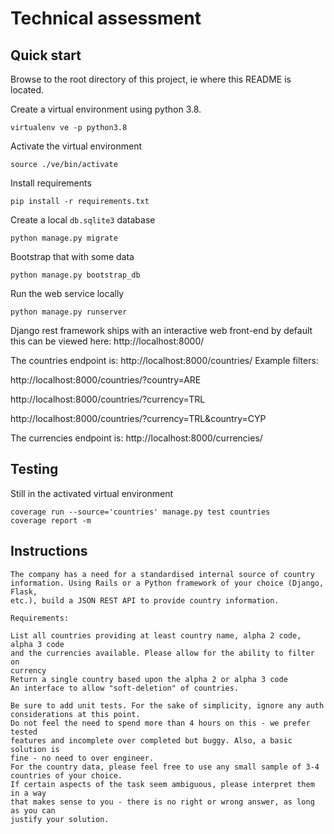 # Technical assessment

Quick start
--------------
Browse to the root directory of this project, ie where this README is located.

Create a virtual environment using python 3.8.

	virtualenv ve -p python3.8

Activate the virtual environment

	source ./ve/bin/activate

Install requirements

	pip install -r requirements.txt

Create a local `db.sqlite3` database

	python manage.py migrate

Bootstrap that with some data

	python manage.py bootstrap_db

Run the web service locally

	python manage.py runserver

Django rest framework ships with an interactive web front-end by default this can be viewed here: http://localhost:8000/

The countries endpoint is: http://localhost:8000/countries/
Example filters:

http://localhost:8000/countries/?country=ARE

http://localhost:8000/countries/?currency=TRL

http://localhost:8000/countries/?currency=TRL&country=CYP

The currencies endpoint is: http://localhost:8000/currencies/

Testing
---------
Still in the activated virtual environment

	coverage run --source='countries' manage.py test countries
	coverage report -m

Instructions
--------------

	The company has a need for a standardised internal source of country
	information. Using Rails or a Python framework of your choice (Django, Flask,
	etc.), build a JSON REST API to provide country information.

	Requirements:

	List all countries providing at least country name, alpha 2 code, alpha 3 code
	and the currencies available. Please allow for the ability to filter on
	currency
	Return a single country based upon the alpha 2 or alpha 3 code
	An interface to allow "soft-deletion" of countries.

	Be sure to add unit tests. For the sake of simplicity, ignore any auth considerations at this point.
	Do not feel the need to spend more than 4 hours on this - we prefer tested
	features and incomplete over completed but buggy. Also, a basic solution is
	fine - no need to over engineer.
	For the country data, please feel free to use any small sample of 3-4 countries of your choice.
	If certain aspects of the task seem ambiguous, please interpret them in a way
	that makes sense to you - there is no right or wrong answer, as long as you can
	justify your solution.

